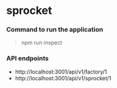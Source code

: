 # sprocket
### Command to run the application
> npm run inspect
### API endpoints
 * http://localhost:3001/api/v1/factory/1
 * http://localhost:3001/api/v1/sprocket/1
